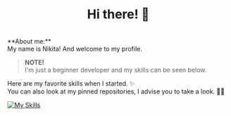 <div align="center">
<h1>Hi there! 👋 <br>
<img src="https://komarev.com/ghpvc/?username=maatarashiii&style=flat-square&color=blue" alt=""/>
</h1>
</div> <br>
**About me:** <br>
My name is Nikita! And welcome to my profile.

> **NOTE!** <br>
> I'm just a beginner developer and my skills can be seen below.

Here are my favorite skills when I started. ✨ <br>
You can also look at my pinned repositories, I advise you to take a look. 📌👀

[![My Skills](https://skillicons.dev/icons?i=html,css,js,figma,vscode&theme=light)](https://skillicons.dev)
